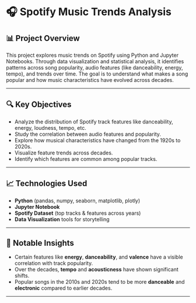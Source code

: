 # 🎧 Spotify Music Trends Analysis

## 📊 Project Overview

This project explores music trends on Spotify using Python and Jupyter Notebooks. Through data visualization and statistical analysis, it identifies patterns across song popularity, audio features (like danceability, energy, tempo), and trends over time. The goal is to understand what makes a song popular and how music characteristics have evolved across decades.

---

## 🔍 Key Objectives

- Analyze the distribution of Spotify track features like danceability, energy, loudness, tempo, etc.
- Study the correlation between audio features and popularity.
- Explore how musical characteristics have changed from the 1920s to 2020s.
- Visualize feature trends across decades.
- Identify which features are common among popular tracks.

---

## 📈 Technologies Used

- **Python** (pandas, numpy, seaborn, matplotlib, plotly)
- **Jupyter Notebook**
- **Spotify Dataset** (top tracks & features across years)
- **Data Visualization** tools for storytelling

---

## 📌 Notable Insights

- Certain features like **energy**, **danceability**, and **valence** have a visible correlation with track popularity.
- Over the decades, **tempo** and **acousticness** have shown significant shifts.
- Popular songs in the 2010s and 2020s tend to be more **danceable** and **electronic** compared to earlier decades.

---


